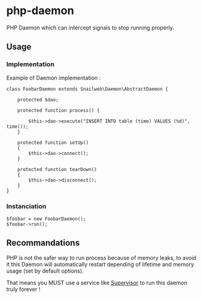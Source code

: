 # php-daemon
PHP Daemon which can intercept signals to stop running properly.

## Usage

### Implementation

Example of Daemon implementation :
```
class FoobarDaemon extends Snailweb\Daemon\AbstractDaemon {

    protected $dao;

    protected function process() {
        
        $this->dao->execute("INSERT INTO table (time) VALUES (%d)", time());
    }
    
    protected function setUp()
    {
        $this->dao->connect();
    }
    
    protected function tearDown()
    {
        $this->dao->disconnect();
    }
}
```


### Instanciation
```
$foobar = new FoobarDaemon();
$foobar->run();
```


## Recommandations
PHP is not the safer way to run process because of memory leaks, to avoid it this Daemon will automatically restart depending of lifetime and memory usage (set by default options).

That means you MUST use a service like [Supervisor](http://supervisord.org/) to run this daemon truly forever !

